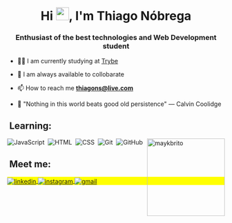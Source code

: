 <h1 align="center">Hi <img src="https://raw.githubusercontent.com/kaueMarques/kaueMarques/master/hi.gif" width="30px">, I'm Thiago Nóbrega</h1>
<h3 align="center">Enthusiast of the best technologies and Web Development student</h3>

- 👨‍💻 I am currently studying at [Trybe](https://www.betrybe.com/)

- 💬 I am always available to collobarate

- 📫 How to reach me **thiagons@live.com**

- 🚀 "Nothing in this world beats good old persistence" ― Calvin Coolidge

   
## &nbsp;Learning:
    
![JavaScript](https://img.shields.io/badge/-JavaScript-05122A?style=flat&logo=javascript)&nbsp;
![HTML](https://img.shields.io/badge/-HTML-05122A?style=flat&logo=HTML5)&nbsp;
![CSS](https://img.shields.io/badge/-CSS-05122A?style=flat&logo=CSS3&logoColor=1572B6)&nbsp;
![Git](https://img.shields.io/badge/-Git-05122A?style=flat&logo=git)&nbsp;
![GitHub](https://img.shields.io/badge/-GitHub-05122A?style=flat&logo=github)&nbsp;
<img height="180em" align="right" src="https://github-readme-stats.vercel.app/api?username=thiagodanobrega&show_icons=true&theme=algolia" alt="maykbrito"/> </p>
   
 
## &nbsp;Meet me:
 <p align="left" style="background:yellow">   
 <a href="https://www.linkedin.com/in/thiagodanobrega/" target="_blank">
  <img align="center" src="https://img.shields.io/badge/-LinkedIn-05122A?style=flat&labelColor=05122A&logo=Linkedin&Color=white" alt="linkedin"/>
</a>
<a href="https://instagram.com/thiagodanobrega_" target="_blank">
  <img align="center" src="https://img.shields.io/badge/-Instagram-05122A?style=flat&labelColor=05122A&logo=Instagram&Color=white" alt="instagram"/>
</a>
<a href="mailto:thiagodanobregasousa@gmail.com" target="_blank">
  <img align="center" src="https://img.shields.io/badge/-Gmail-05122A?style=flat&labelColor=05122A&logo=Gmail&Color=white" alt="gmail"/>
</a>
</p>
 <!--

- 🔭 I’m currently working on ...
- 🌱 I’m currently learning ...
- 👯 I’m looking to collaborate on ...
- 🤔 I’m looking for help with ...
- 💬 Ask me about ...
- 📫 How to reach me: ...
- 😄 Pronouns: ...
- ⚡ Fun fact: ...
-->

     
     




